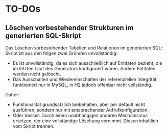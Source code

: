 # TO-DOs

## Löschen vorbestehender Strukturen im generierten SQL-Skript

Das Löschen vorbestehender Tabellen und Relationen im generierten SQL-Skript ist aus den folgen zwei Gründen
unvollständig:

* Es ist unvollständig, da es sich ausschließlich auf Entitäten bezieht, die im letzten Lauf des Generators konfiguriert waren.
Andere Entitäten werden nicht gelöscht.
* Das Ausschalten und Wiedereinschalten der referenziellen Integrität funktioniert nur in MySQL, in H2 jedoch offenbar nicht vollständig.

Daher:

* Funktionalität grundsätzlich beibehalten, aber per default nicht ausführen, sondern nur mit entsprechender Aufrufkonfiguration.
* Oder besser: Durch einen unabhängigen anderen Mechanismus ersetzen, der eine vollstänidge Löschung vornimmt. Diesen inhaltlich
vom Skript trennen.